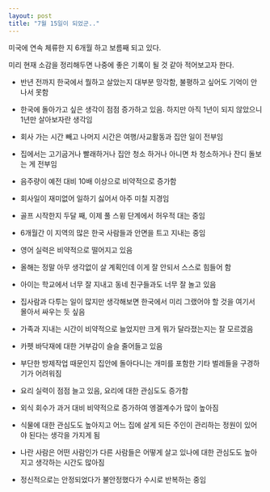 ```yaml
---
layout: post
title: "7월 15일이 되었군.."
---
```



미국에 연속 체류한 지 6개월 하고 보름째 되고 있다.




미리 현재 소감을 정리해두면 나중에 좋은 기록이 될 것 같아 적어보고자 한다.




- 반년 전까지 한국에서 뭘하고 살았는지 대부분 망각함, 불평하고 싶어도 기억이 안나서 못함

- 한국에 돌아가고 싶은 생각이 점점 증가하고 있음. 하지만 아직 1년이 되지 않았으니 1년만 살아보자란 생각임

- 회사 가는 시간 빼고 나머지 시간은 여행/사교활동과 집안 일이 전부임

- 집에서는 고기굽거나 빨래하거나 집안 청소 하거나 아니면 차 청소하거나 잔디 돌보는 게 전부임

- 음주량이 예전 대비 10배 이상으로 비약적으로 증가함




- 회사일이 재미없어 일하기 싫어서 아주 미칠 지경임

- 골프 시작한지 두달 째, 이제 풀 스윙 단계에서 허우적 대는 중임

- 6개월간 이 지역의 많은 한국 사람들과 안면을 트고 지내는 중임

- 영어 실력은 비약적으로 떨어지고 있음

- 올해는 정말 아무 생각없이 살 계획인데 이게 잘 안되서 스스로 힘들어 함




- 아이는 학교에서 너무 잘 지내고 동네 친구들과도 너무 잘 놀고 있음

- 집사람과 다투는 일이 많지만 생각해보면 한국에서 미리 그랬어야 할 것을 여기서 몰아서 싸우는 듯 싶음

- 가족과 지내는 시간이 비약적으로 늘었지만 크게 뭐가 달라졌는지는 잘 모르겠음

- 카펫 바닥재에 대한 거부감이 슬슬 줄어들고 있음

- 부단한 방제작업 때문인지 집안에 돌아다니는 개미를 포함한 기타 벌레들을 구경하기가 어려워짐




- 요리 실력이 점점 늘고 있음, 요리에 대한 관심도도 증가함

- 외식 회수가 과거 대비 비약적으로 증가하여 엥겔계수가 많이 높아짐

- 식물에 대한 관심도도 높아지고 어느 집에 살게 되든 주인이 관리하는 정원이 있어야 된다는 생각을 가지게 됨

- 나란 사람은 어떤 사람인가 다른 사람들은 어떻게 살고 있나에 대한 관심도도 높아지고 생각하는 시간도 많아짐

- 정신적으로는 안정되었다가 불안정했다가 수시로 반복하는 중임











